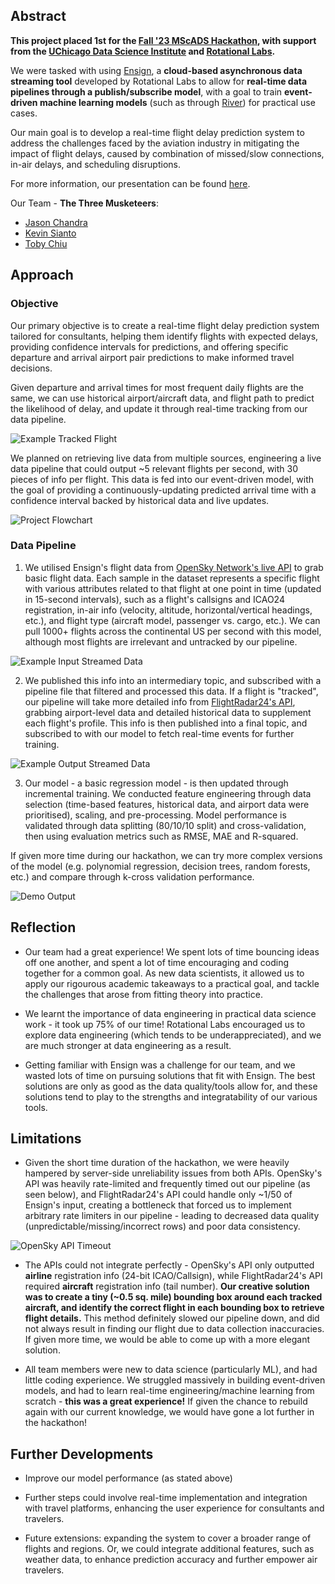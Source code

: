 ## Abstract
**This project placed 1st for the [Fall '23 MScADS Hackathon](/UChicago-Rotational%20Hackathon%20Fall%202023.pdf), with support from the [UChicago Data Science Institute](https://datascience.uchicago.edu/) and [Rotational Labs](https://rotational.io/).**

We were tasked with using [Ensign](https://rotational.io/ensign/), a **cloud-based asynchronous data streaming tool** developed by Rotational Labs to allow for **real-time data pipelines through a publish/subscribe model**, with a goal to train **event-driven machine learning models** (such as through [River](https://riverml.xyz/0.19.0/introduction/basic-concepts/)) for practical use cases.

Our main goal is to develop a real-time flight delay prediction system to address the challenges faced by the aviation industry in mitigating the impact of flight delays, caused by combination of missed/slow connections, in-air delays, and scheduling disruptions.

For more information, our presentation can be found [here](/Hackathon%20Presentation.pdf).

Our Team - **The Three Musketeers**: 
- [Jason Chandra](https://github.com/jasoncchandra)
- [Kevin Sianto](https://github.com/ksianto)
- [Toby Chiu](https://github.com/tobytcc)


## Approach

### Objective
Our primary objective is to create a real-time flight delay prediction system tailored for consultants, helping them identify flights with expected delays, providing confidence intervals for predictions, and offering specific departure and arrival airport pair predictions to make informed travel decisions.

Given departure and arrival times for most frequent daily flights are the same, we can use historical airport/aircraft data, and flight path to predict the likelihood of delay, and update it through real-time tracking from our data pipeline.  

![Example Tracked Flight](/img/daily-flight-photo.png)

We planned on retrieving live data from multiple sources, engineering a live data pipeline that could output ~5 relevant flights per second, with 30 pieces of info per flight. This data is fed into our event-driven model, with the goal of providing a continuously-updating predicted arrival time with a confidence interval backed by historical data and live updates.

![Project Flowchart](/img/Flowchart_vFinal.png)

### Data Pipeline
1. We utilised Ensign's flight data from [OpenSky Network's live API](https://openskynetwork.github.io/opensky-api/) to grab basic flight data. Each sample in the dataset represents a specific flight with various attributes related to that flight at one point in time (updated in 15-second intervals), such as a flight's callsigns and ICAO24 registration, in-air info (velocity, altitude, horizontal/vertical headings, etc.), and flight type (aircraft model, passenger vs. cargo, etc.). We can pull 1000+ flights across the continental US per second with this model, although most flights are irrelevant and untracked by our pipeline. 

![Example Input Streamed Data](/img/input_data.png)

2. We published this info into an intermediary topic, and subscribed with a pipeline file that filtered and processed this data. If a flight is "tracked", our pipeline will take more detailed info from [FlightRadar24's API](https://pypi.org/project/FlightRadarAPI/), grabbing airport-level data and detailed historical data to supplement each flight's profile. This info is then published into a final topic, and subscribed to with our model to fetch real-time events for further training.

![Example Output Streamed Data](/img/output_data.png)

3. Our model - a basic regression model - is then updated through incremental training. We conducted feature engineering through data selection (time-based features, historical data, and airport data were prioritised), scaling, and pre-processing. Model performance is validated through data splitting (80/10/10 split) and cross-validation, then using evaluation metrics such as RMSE, MAE and R-squared.

If given more time during our hackathon, we can try more complex versions of the model (e.g. polynomial regression, decision trees, random forests, etc.) and compare through k-cross validation performance.

![Demo Output](/img/demo_output.png)

## Reflection
- Our team had a great experience! We spent lots of time bouncing ideas off one another, and spent a lot of time encouraging and coding together for a common goal. As new data scientists, it allowed us to apply our rigourous academic takeaways to a practical goal, and tackle the challenges that arose from fitting theory into practice.

- We learnt the importance of data engineering in practical data science work - it took up 75% of our time! Rotational Labs encouraged us to explore data engineering (which tends to be underappreciated), and we are much stronger at data engineering as a result.

- Getting familiar with Ensign was a challenge for our team, and we wasted lots of time on pursuing solutions that fit with Ensign. The best solutions are only as good as the data quality/tools allow for, and these solutions tend to play to the strengths and integratability of our various tools.


## Limitations
- Given the short time duration of the hackathon, we were heavily hampered by server-side unreliability issues from both APIs. OpenSky's API was heavily rate-limited and frequently timed out our pipeline (as seen below), and FlightRadar24's API could handle only ~1/50 of Ensign's input, creating a bottleneck that forced us to implement arbitrary rate limiters in our pipeline - leading to decreased data quality (unpredictable/missing/incorrect rows) and poor data consistency.

![OpenSky API Timeout](/img/timeout.png)

- The APIs could not integrate perfectly - OpenSky's API only outputted **airline** registration info (24-bit ICAO/Callsign), while FlightRadar24's API required **aircraft** registration info (tail number). **Our creative solution was to create a tiny (~0.5 sq. mile) bounding box around each tracked aircraft, and identify the correct flight in each bounding box to retrieve flight details.** This method definitely slowed our pipeline down, and did not always result in finding our flight due to data collection inaccuracies. If given more time, we would be able to come up with a more elegant solution.

- All team members were new to data science (particularly ML), and had little coding experience. We struggled massively in building event-driven models, and had to learn real-time engineering/machine learning from scratch - **this was a great experience!** If given the chance to rebuild again with our current knowledge, we would have gone a lot further in the hackathon!


## Further Developments
- Improve our model performance (as stated above)

- Further steps could involve real-time implementation and integration with travel platforms, enhancing the user experience for consultants and travelers.

- Future extensions: expanding the system to cover a broader range of flights and regions. Or, we could integrate additional features, such as weather data, to enhance prediction accuracy and further empower air travelers.
